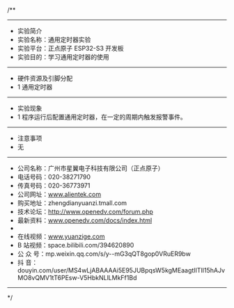 /**
 ***************************************************************************************************
 * 实验简介
 * 实验名称：通用定时器实验
 * 实验平台：正点原子 ESP32-S3 开发板
 * 实验目的：学习通用定时器的使用

 ***************************************************************************************************
 * 硬件资源及引脚分配
 * 1 通用定时器

 ***************************************************************************************************
 * 实验现象
 * 1 程序运行后配置通用定时器，在一定的周期内触发报警事件。

 ***************************************************************************************************
 * 注意事项
 * 无

 ***********************************************************************************************************
 * 公司名称：广州市星翼电子科技有限公司（正点原子）
 * 电话号码：020-38271790
 * 传真号码：020-36773971
 * 公司网址：www.alientek.com
 * 购买地址：zhengdianyuanzi.tmall.com
 * 技术论坛：http://www.openedv.com/forum.php
 * 最新资料：www.openedv.com/docs/index.html
 *
 * 在线视频：www.yuanzige.com
 * B 站视频：space.bilibili.com/394620890
 * 公 众 号：mp.weixin.qq.com/s/y--mG3qQT8gop0VRuER9bw
 * 抖    音：douyin.com/user/MS4wLjABAAAAi5E95JUBpqsW5kgMEaagtIITIl15hAJvMO8vQMV1tT6PEsw-V5HbkNLlLMkFf1Bd
 ***********************************************************************************************************
 */